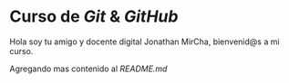 # Curso de _Git_ & _GitHub_

Hola soy tu amigo y docente digital Jonathan MirCha, bienvenid@s a mi curso.

Agregando mas contenido al _README.md_
